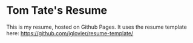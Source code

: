 # Tom Tate's Resume

This is my resume, hosted on Github Pages. It uses the resume template here: https://github.com/jglovier/resume-template/
